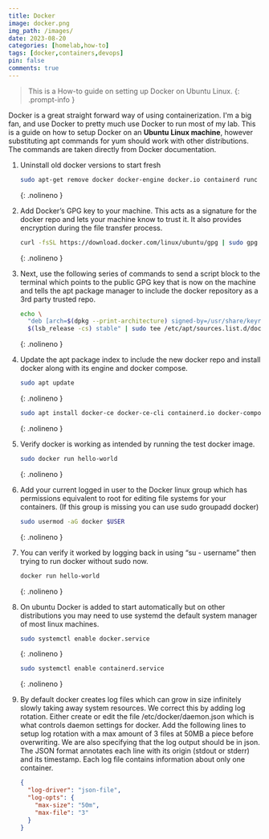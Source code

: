 ```yaml
---
title: Docker
image: docker.png
img_path: /images/
date: 2023-08-20
categories: [homelab,how-to]
tags: [docker,containers,devops]
pin: false
comments: true
---
```

> This is a How-to guide on setting up Docker on Ubuntu Linux. 
{: .prompt-info }

Docker is a great straight forward way of using containerization. I'm a big fan, and use Docker to pretty much use Docker to run most of my lab. This is a guide on how to setup Docker on an **Ubuntu Linux machine**, however substituting apt commands for yum should work with other distributions. The commands are taken directly from Docker documentation.

1. Uninstall old docker versions to start fresh

    ```bash
    sudo apt-get remove docker docker-engine docker.io containerd runc
    ```
    {: .nolineno }

2. Add Docker’s GPG key to your machine. This acts as a signature for the docker repo and lets your machine know to trust it. It also provides encryption during the file transfer process.    

    ```bash
    curl -fsSL https://download.docker.com/linux/ubuntu/gpg | sudo gpg --dearmor -o /usr/share/keyrings/docker-archive-keyring.gpg
    ```
    {: .nolineno }

3. Next, use the following series of commands to send a script block to the terminal which points to the public GPG key that is now on the machine and tells the apt package manager to include the docker repository as a 3rd party trusted repo. 

    ```bash
    echo \
      "deb [arch=$(dpkg --print-architecture) signed-by=/usr/share/keyrings/docker-archive-keyring.gpg] https://download.docker.com/linux/ubuntu \
      $(lsb_release -cs) stable" | sudo tee /etc/apt/sources.list.d/docker.list > /dev/null
    ```
    {: .nolineno }

4. Update the apt package index to include the new docker repo and install docker along with its engine and docker compose.

    ```bash
    sudo apt update
    ```
    {: .nolineno }
    ```bash
    sudo apt install docker-ce docker-ce-cli containerd.io docker-compose-plugin
    ```
    {: .nolineno }

5. Verify docker is working as intended by running the test docker image.

    ```bash
    sudo docker run hello-world
    ```
    {: .nolineno }

6. Add your current logged in user to the Docker linux group which has permissions equivalent to root for editing file systems for your containers. (If this group is missing you can use sudo groupadd docker)

    ```bash
    sudo usermod -aG docker $USER
    ```
    {: .nolineno }

7. You can verify it worked by logging back in using “su - username” then trying to run docker without sudo now.

    ```bash
    docker run hello-world
    ```
    {: .nolineno }

8. On ubuntu Docker is added to start automatically but on other distributions you may need to use systemd the default system manager of most linux machines.

    ```bash
    sudo systemctl enable docker.service
    ```
    {: .nolineno }

    ```bash
    sudo systemctl enable containerd.service
    ```
    {: .nolineno }

9. By default docker creates log files which can grow in size infinitely slowly taking away system resources. We correct this by adding log rotation. Either create or edit the file /etc/docker/daemon.json which is what controls daemon settings for docker. Add the following lines to setup log rotation with a max amount of 3 files at 50MB a piece before overwriting. We are also specifying that the log output should be in json. The JSON format annotates each line with its origin (stdout or stderr) and its timestamp. Each log file contains information about only one container.

    ```json
    {
      "log-driver": "json-file",
      "log-opts": {
        "max-size": "50m",
        "max-file": "3" 
      }
    }
    ```






